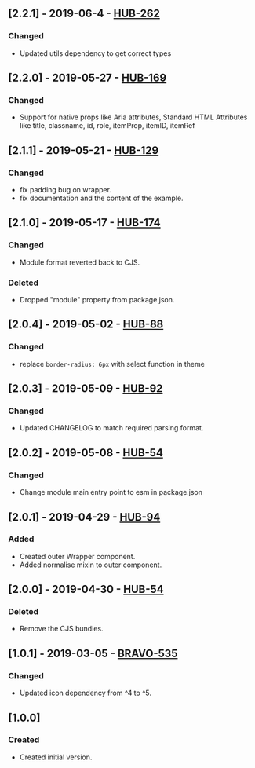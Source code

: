 ## [2.2.1] - 2019-06-4 - [HUB-262](https://creditandfinance.atlassian.net/browse/HUB-262)
### Changed
- Updated utils dependency to get correct types

## [2.2.0] - 2019-05-27 - [HUB-169](https://creditandfinance.atlassian.net/browse/HUB-169)
### Changed
- Support for native props like Aria attributes, Standard HTML Attributes like title, classname, id, role, itemProp, itemID, itemRef

## [2.1.1] - 2019-05-21 - [HUB-129](https://creditandfinance.atlassian.net/browse/HUB-129)
### Changed
- fix padding bug on wrapper.
- fix documentation and the content of the example.

## [2.1.0] - 2019-05-17 - [HUB-174](https://creditandfinance.atlassian.net/browse/HUB-174)
### Changed
- Module format reverted back to CJS.
### Deleted
- Dropped "module" property from package.json.

## [2.0.4] - 2019-05-02 - [HUB-88](https://creditandfinance.atlassian.net/browse/HUB-88)
### Changed
- replace `border-radius: 6px` with select function in theme

## [2.0.3] - 2019-05-09 - [HUB-92](https://creditandfinance.atlassian.net/browse/HUB-92)
### Changed
- Updated CHANGELOG to match required parsing format.

## [2.0.2] - 2019-05-08 - [HUB-54](https://creditandfinance.atlassian.net/browse/HUB-54) 
### Changed
- Change module main entry point to esm in package.json

## [2.0.1] - 2019-04-29 - [HUB-94](https://creditandfinance.atlassian.net/browse.HUB-94)
### Added
- Created outer Wrapper component.
- Added normalise mixin to outer component.

## [2.0.0] - 2019-04-30 - [HUB-54](https://creditandfinance.atlassian.net/browse/HUB-54)
### Deleted
- Remove the CJS bundles.

## [1.0.1] - 2019-03-05 - [BRAVO-535](https://creditandfinance.atlassian.net/browse/BRAVO-535)
### Changed
- Updated icon dependency from ^4 to ^5.

## [1.0.0]
### Created
- Created initial version.